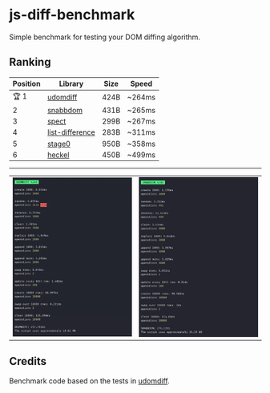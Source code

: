 # js-diff-benchmark

Simple benchmark for testing your DOM diffing algorithm.

## Ranking

| Position | Library | Size | Speed |
| --- | --- | --- | --- |
| 🏆 1 | [udomdiff](https://github.com/WebReflection/udomdiff) | 424B | ~264ms |
| 2 | [snabbdom](https://github.com/snabbdom/snabbdom) | 431B | ~265ms |
| 3 | [spect](https://github.com/spectjs/spect) | 299B | ~267ms |
| 4 | [list-difference](https://github.com/paldepind/list-difference/) | 283B | ~311ms |
| 5 | [stage0](https://github.com/Freak613/stage0) | 950B | ~358ms |
| 6 | [heckel](https://johnresig.com/projects/javascript-diff-algorithm/) | 450B | ~499ms |

---

<table>
  <tr>
    <td><img src="assets/Screen Shot 2020-04-15 at 9.22.21 AM.png" width=415></td>
    <td><img src="assets/Screen Shot 2020-04-15 at 9.22.29 AM.png" width=415></td>
  </tr>
 </table>

## Credits

Benchmark code based on the tests in [udomdiff](https://github.com/WebReflection/udomdiff).
